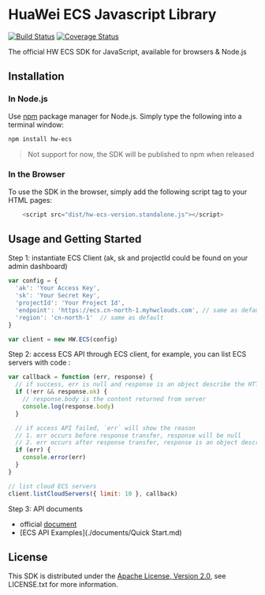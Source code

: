 # HuaWei ECS Javascript Library

[![Build Status](https://travis-ci.org/Huawei/eSDK_HWS_ECS_JS.svg?branch=master)](https://travis-ci.org/Huawei/eSDK_HWS_ECS_JS) [![Coverage Status](https://coveralls.io/repos/github/Huawei/eSDK_HWS_ECS_JS/badge.svg?branch=master)](https://coveralls.io/github/Huawei/eSDK_HWS_ECS_JS?branch=master)

The official HW ECS SDK for JavaScript, available for browsers & Node.js

## Installation

### In Node.js

Use [npm](http://npmjs.org) package manager for Node.js. Simply type the following into a terminal window:

```bash
npm install hw-ecs
```

>Not support for now, the SDK will be published to npm when released

### In the Browser

To use the SDK in the browser, simply add the following script tag to your
HTML pages:

```Javascript
    <script src="dist/hw-ecs-version.standalone.js"></script>
```

## Usage and Getting Started

Step 1: instantiate ECS Client (ak, sk and projectId could be found on your admin dashboard)

```Javascript
var config = {
  'ak': 'Your Access Key',
  'sk': 'Your Secret Key',
  'projectId': 'Your Project Id', 
  'endpoint': 'https://ecs.cn-north-1.myhwclouds.com', // same as default
  'region': 'cn-north-1'  // same as default
}

var client = new HW.ECS(config)
```

Step 2: access ECS API through ECS client, for example, you can list ECS servers with code :

```Javascript
var callback = function (err, response) {
  // if success, err is null and response is an object describe the HTTP response returned by server
  if (!err && response.ok) {
    // response.body is the content returned from server
    console.log(response.body) 
  }

  // if access API failed, `err` will show the reason
  // 1. err occurs before response transfer, response will be null
  // 2. err occurs after response transfer, response is an object describe the HTTP response returned by server
  if (err) {
    console.error(err)
  }
}

// list cloud ECS servers
client.listCloudServers({ limit: 10 }, callback)
```

Step 3: API documents
- official [document](https://support.hwclouds.com/api-ecs/zh-cn_topic_0020212657.html)
- [ECS API Examples](./documents/Quick Start.md)


## License

This SDK is distributed under the [Apache License, Version 2.0](http://www.apache.org/licenses/LICENSE-2.0), see LICENSE.txt for more information.

